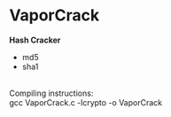 # VaporCrack
<strong>Hash Cracker</strong>
<ul>
<li>md5</li>
<li>sha1</li>
</ul>
<br>
Compiling instructions: 
<br>
gcc VaporCrack.c -lcrypto -o VaporCrack
